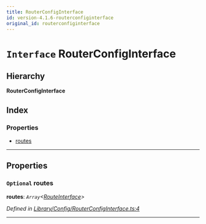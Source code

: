 ```yaml
---
title: RouterConfigInterface
id: version-4.1.6-routerconfiginterface
original_id: routerconfiginterface
---
```


# `Interface` RouterConfigInterface

## Hierarchy

**RouterConfigInterface**

## Index

### Properties

* [routes](routerconfiginterface#routes)

---

## Properties

<a id="routes"></a>

### `Optional` routes

**routes**: *`Array`<[RouteInterface](routeinterface)>*

*Defined in [Library/Config/RouterConfigInterface.ts:4](https://github.com/SpoonX/stix/blob/03c715f/src/Library/Config/RouterConfigInterface.ts#L4)*

___

